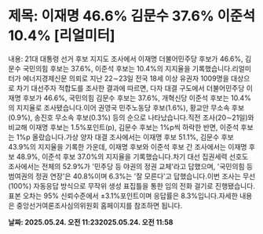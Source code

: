 # **제목: 이재명 46.6% 김문수 37.6% 이준석 10.4% [리얼미터]**

  내용: 21대 대통령 선거 후보 지지도 조사에서 이재명 더불어민주당 후보가 46.6%, 김문수 국민의힘 후보는 37.6%, 이준석 후보는 10.4%의 지지율을 기록했습니다.리얼미터가 에너지경제신문 의뢰로 지난 22∼23일 전국 18세 이상 유권자 1009명을 대상으로 차기 대선주자 적합도를 조사한 결과에 따르면, 다자 대결 구도에서 더불어민주당 이재명 후보가 46.6%, 국민의힘 김문수 후보는 37.6%, 개혁신당 이준석 후보는 10.4%의 지지율로 조사됐습니다.이어 권영국 민주노동당 후보(1.6%), 황교안 무소속 후보(0.9%), 송진호 무소속 후보(0.3%) 등의 순으로 나타났습니다.직전 조사(20∼21일)와 비교해 이재명 후보는 1.5%포인트(p), 김문수 후보는 1%p씩 하락한 반면, 이준석 후보는 1%p 올랐습니다.가상 양자 대결 조사에서는 이재명 후보 51.1%, 김문수 후보 43.9%의 지지율을 기록한 가운데, 이재명 후보와 이준석 후보 간 조사에서는 이재명 후보 48.9%, 이준석 후보 37.0%의 지지율을 기록했습니다.차기 대선 집권세력 선호도 조사에서는 전체의 52.9%가 '민주당 등 야권의 정권 교체'라고 답했으며, '국민의힘 등 범여권의 정권 연장'은 40.8%이며 6.3%는 '잘 모른다'고 답했습니다.이번 조사는 무선(100%) 자동응답 방식으로 무작위 생성 표집틀을 통한 임의 전화 걸기로 진행됐습니다.표본 오차는 95% 신뢰수준에서 ±3.1%포인트이며 응답률은 8.3%입니다.자세한 내용은 중앙선거여론조사심의위원회 홈페이지를 참조하면 됩니다.

  **날짜: 2025.05.24. 오전 11:232025.05.24. 오전 11:58**
